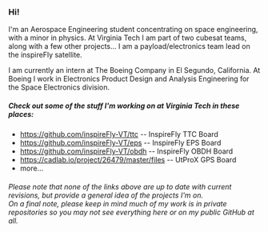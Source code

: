 ### Hi! 
I'm an Aerospace Engineering student concentrating on space engineering, with a minor in physics. At Virginia Tech I am part of two cubesat teams, along with a few other projects... I am a payload/electronics team lead on the inspireFly satellite. <br>

I am currently an intern at The Boeing Company in El Segundo, California. At Boeing I work in Electronics Product Design and Analysis Engineering for the Space Electronics division.
##### Check out some of the stuff I'm working on at Virginia Tech in these places:
+ https://github.com/inspireFly-VT/ttc -- InspireFly TTC Board <br>
+ https://github.com/inspireFly-VT/eps -- InspireFly EPS Board <br>
+ https://github.com/inspireFly-VT/obdh -- InspireFly OBDH Board<br>
+ https://cadlab.io/project/26479/master/files -- UtProX GPS Board <br>
+ more... <br>
###### Please note that none of the links above are up to date with current revisions, but provide a general idea of the projects I'm on. <br> On a final note, please keep in mind much of my work is in private repositories so you may not see everything here or on my public GitHub at all.

<!--
**TimothyMcEvoy/TimothyMcEvoy** is a ✨ _special_ ✨ repository because its `README.md` (this file) appears on your GitHub profile.

Here are some ideas to get you started:

- 🔭 I’m currently working on ...
- 🌱 I’m currently learning ...
- 👯 I’m looking to collaborate on ...
- 🤔 I’m looking for help with ...
- 💬 Ask me about ...
- 📫 How to reach me: ...
- 😄 Pronouns: ...
- ⚡ Fun fact: ...
-->

